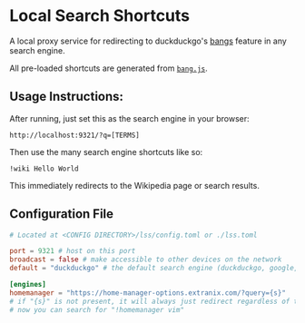 # Local Search Shortcuts

A local proxy service for redirecting to duckduckgo's [bangs](https://duckduckgo.com/bangs) feature in any search engine.

All pre-loaded shortcuts are generated from [`bang.js`](https://duckduckgo.com/bang.js).

## Usage Instructions:

After running, just set this as the search engine in your browser:
```
http://localhost:9321/?q=[TERMS]
```

Then use the many search engine shortcuts like so:
```
!wiki Hello World
```

This immediately redirects to the Wikipedia page or search results.

## Configuration File

```toml
# Located at <CONFIG DIRECTORY>/lss/config.toml or ./lss.toml

port = 9321 # host on this port
broadcast = false # make accessible to other devices on the network
default = "duckduckgo" # the default search engine (duckduckgo, google, bing, etc.)

[engines]
homemanager = "https://home-manager-options.extranix.com/?query={s}"
# if "{s}" is not present, it will always just redirect regardless of the search terms
# now you can search for "!homemanager vim"
```
